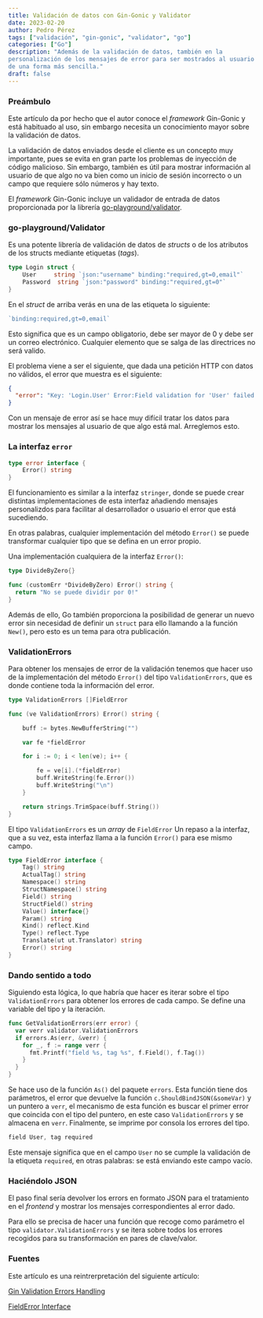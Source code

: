 ```yaml
---
title: Validación de datos con Gin-Gonic y Validator
date: 2023-02-20
author: Pedro Pérez
tags: ["validación", "gin-gonic", "validator", "go"]
categories: ["Go"]
description: "Además de la validación de datos, también en la
personalización de los mensajes de error para ser mostrados al usuario
de una forma más sencilla."
draft: false
---
```


### Preámbulo

Este artículo da por hecho que el autor conoce el _framework_ Gin-Gonic
y está habituado al uso, sin embargo necesita un conocimiento mayor
sobre la validación de datos.

La validación de datos enviados desde el cliente es un concepto muy
importante, pues se evita en gran parte los problemas de inyección
de código malicioso. Sin embargo, también es útil para mostrar
información al usuario de que algo no va bien como un inicio de sesión
incorrecto o un campo que requiere sólo números y hay texto.

El _framework_ Gin-Gonic incluye un validador de entrada de datos
proporcionada por la librería [go-playground/validator](https://github.com/go-playground/validator).

### go-playground/Validator

Es una potente librería de validación de datos de _structs_ o de los
atributos de los structs mediante etiquetas (_tags_).

```go
type Login struct {
	User     string `json:"username" binding:"required,gt=0,email"`
	Password  string `json:"password" binding:"required,gt=0"`
}
```

En el _struct_ de arriba verás en una de las etiqueta lo siguiente:

```go
`binding:required,gt=0,email`
```

Esto significa que es un campo obligatorio, debe ser mayor de 0 y debe
ser un correo electrónico. Cualquier elemento que se salga de las
directrices no será valido.

El problema viene a ser el siguiente, que dada una petición HTTP con
datos no válidos, el error que muestra es el siguiente:

```json
{
  "error": "Key: 'Login.User' Error:Field validation for 'User' failed on the 'email' tag"
}
```

Con un mensaje de error así se hace muy difícil tratar los datos para
mostrar los mensajes al usuario de que algo está mal. Arreglemos esto.

### La interfaz `error`

```go
type error interface {
    Error() string
}
```

El funcionamiento es similar a la interfaz `stringer`, donde se puede
crear distintas implementaciones de esta interfaz añadiendo mensajes
personalizdos para facilitar al desarrollador o usuario el error que
está sucediendo.

En otras palabras, cualquier implementación del método `Error()` se
puede transformar cualquier tipo que se defina en un error propio.

Una implementación cualquiera de la interfaz `Error()`:

```go
type DivideByZero{}

func (customErr *DivideByZero) Error() string {
  return "No se puede dividir por 0!"
}
```

Además de ello, Go también proporciona la posibilidad de generar un
nuevo error sin necesidad de definir un `struct` para ello llamando a la
función `New()`, pero esto es un tema para otra publicación.

### ValidationErrors

Para obtener los mensajes de error de la validación tenemos que hacer
uso de la implementación del método `Error()` del tipo
`ValidationErrors`, que es donde contiene toda la información del error.

```go
type ValidationErrors []FieldError

func (ve ValidationErrors) Error() string {

	buff := bytes.NewBufferString("")

	var fe *fieldError

	for i := 0; i < len(ve); i++ {

		fe = ve[i].(*fieldError)
		buff.WriteString(fe.Error())
		buff.WriteString("\n")
	}

	return strings.TrimSpace(buff.String())
}
```

El tipo `ValidationErrors` es un _array_ de `FieldError` Un repaso a la
interfaz, que a su vez, esta interfaz llama a la función `Error()` para
ese mismo campo.

```go
type FieldError interface {
	Tag() string
	ActualTag() string
	Namespace() string
	StructNamespace() string
	Field() string
	StructField() string
	Value() interface{}
	Param() string
	Kind() reflect.Kind
	Type() reflect.Type
	Translate(ut ut.Translator) string
	Error() string
}
```

### Dando sentido a todo

Siguiendo esta lógica, lo que habría que hacer es iterar sobre el tipo
`ValidationErrors` para obtener los errores de cada campo. Se define una
variable del tipo y la iteración.

```go
func GetValidationErrors(err error) {
  var verr validator.ValidationErrors
  if errors.As(err, &verr) {
    for _, f := range verr {
      fmt.Printf("field %s, tag %s", f.Field(), f.Tag())
    }
  }
}
```

Se hace uso de la función `As()` del paquete `errors`. Esta función
tiene dos parámetros, el error que devuelve la función `c.ShouldBindJSON(&someVar)`
y un puntero a `verr`, el mecanismo de esta función es buscar el primer
error que coincida con el tipo del puntero, en este caso `ValidationErrors`
y se almacena en `verr`. Finalmente, se imprime por consola los errores
del tipo.

```go
field User, tag required
```

Este mensaje significa que en el campo `User` no se cumple la validación
de la etiqueta `required`, en otras palabras: se está enviando este
campo vacío.

### Haciéndolo JSON

El paso final sería devolver los errors en formato JSON para el
tratamiento en el _frontend_ y mostrar los mensajes correspondientes al
error dado.

Para ello se precisa de hacer una función que recoge como parámetro
el tipo `validator.ValidationErrors` y se itera sobre todos los errores
recogidos para su transformación en pares de clave/valor.

### Fuentes

Este artículo es una reintrerpretación del siguiente artículo:

[Gin Validation Errors Handling](https://blog.depa.do/post/gin-validation-errors-handling)

[FieldError Interface](https://pkg.go.dev/github.com/go-playground/validator/v10#FieldError)
